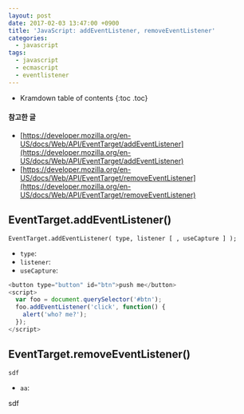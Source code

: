 ```yaml
---
layout: post
date: 2017-02-03 13:47:00 +0900
title: 'JavaScript: addEventListener, removeEventListener'
categories:
  - javascript
tags:
  - javascript
  - ecmascript
  - eventlistener
---
```


* Kramdown table of contents
{:toc .toc}

#### 참고한 글

- [https://developer.mozilla.org/en-US/docs/Web/API/EventTarget/addEventListener](https://developer.mozilla.org/en-US/docs/Web/API/EventTarget/addEventListener)
- [https://developer.mozilla.org/en-US/docs/Web/API/EventTarget/removeEventListener](https://developer.mozilla.org/en-US/docs/Web/API/EventTarget/removeEventListener)

## EventTarget.addEventListener()

```
EventTarget.addEventListener( type, listener [ , useCapture ] );
```

- `type`:
- `listener`:
- `useCapture`:

```js
<button type="button" id="btn">push me</button>
<script>
  var foo = document.querySelector('#btn');
  foo.addEventListener('click', function() {
    alert('who? me?');
  });
</script>
```

## EventTarget.removeEventListener()

```
sdf
```

- `aa`:

sdf
